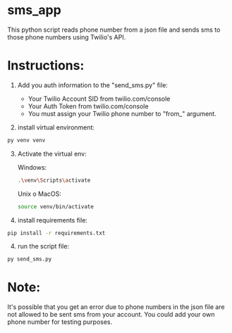 # sms_app
This python script reads phone number from a json file and sends sms to those phone numbers using Twilio's API.

# Instructions:

1. Add you auth information to the "send_sms.py" file:
   + Your Twilio Account SID from twilio.com/console
   + Your Auth Token from twilio.com/console
   + You must assign your Twilio phone number to "from_" argument.

2. install virtual environment:
  ```sh
  py venv venv
  ```

3. Activate the virtual env:

      Windows:
      ```sh
      .\venv\Scripts\activate
      ```

      Unix o MacOS:
      ```sh
      source venv/bin/activate
      ```

3. install requirements file:
  ```sh
  pip install -r requirements.txt
  ``` 

4. run the script file:
  ```sh
  py send_sms.py
  ```

# Note: 
It's possible that you get an error due to phone numbers in the json file are not allowed to be sent sms from your account. You could add your own phone number for testing purposes.

